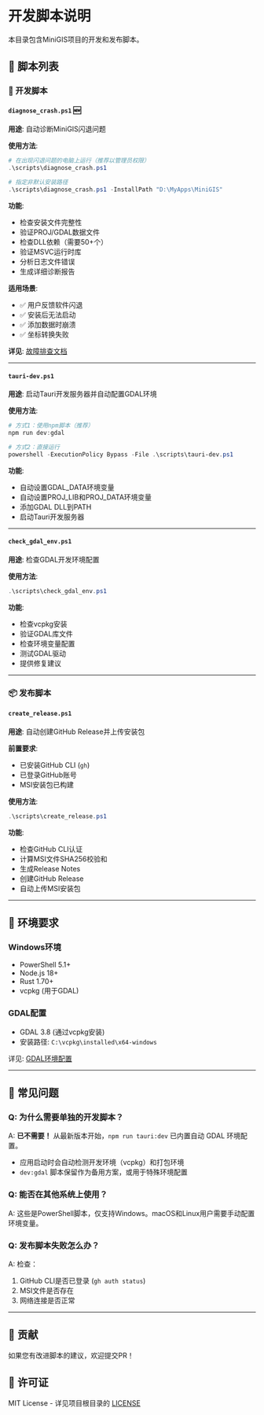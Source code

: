 # 开发脚本说明

本目录包含MiniGIS项目的开发和发布脚本。

## 📜 脚本列表

### 🚀 开发脚本

#### `diagnose_crash.ps1` 🆕
**用途**: 自动诊断MiniGIS闪退问题

**使用方法**:
```powershell
# 在出现闪退问题的电脑上运行（推荐以管理员权限）
.\scripts\diagnose_crash.ps1

# 指定非默认安装路径
.\scripts\diagnose_crash.ps1 -InstallPath "D:\MyApps\MiniGIS"
```

**功能**:
- 检查安装文件完整性
- 验证PROJ/GDAL数据文件
- 检查DLL依赖（需要50+个）
- 验证MSVC运行时库
- 分析日志文件错误
- 生成详细诊断报告

**适用场景**:
- ✅ 用户反馈软件闪退
- ✅ 安装后无法启动
- ✅ 添加数据时崩溃
- ✅ 坐标转换失败

**详见**: [故障排查文档](../docs/CRASH_TROUBLESHOOTING.md)

---

#### `tauri-dev.ps1`
**用途**: 启动Tauri开发服务器并自动配置GDAL环境

**使用方法**:
```powershell
# 方式1：使用npm脚本（推荐）
npm run dev:gdal

# 方式2：直接运行
powershell -ExecutionPolicy Bypass -File .\scripts\tauri-dev.ps1
```

**功能**:
- 自动设置GDAL_DATA环境变量
- 自动设置PROJ_LIB和PROJ_DATA环境变量
- 添加GDAL DLL到PATH
- 启动Tauri开发服务器

---

#### `check_gdal_env.ps1`
**用途**: 检查GDAL开发环境配置

**使用方法**:
```powershell
.\scripts\check_gdal_env.ps1
```

**功能**:
- 检查vcpkg安装
- 验证GDAL库文件
- 检查环境变量配置
- 测试GDAL驱动
- 提供修复建议

---

### 📦 发布脚本

#### `create_release.ps1`
**用途**: 自动创建GitHub Release并上传安装包

**前置要求**:
- 已安装GitHub CLI (`gh`)
- 已登录GitHub账号
- MSI安装包已构建

**使用方法**:
```powershell
.\scripts\create_release.ps1
```

**功能**:
- 检查GitHub CLI认证
- 计算MSI文件SHA256校验和
- 生成Release Notes
- 创建GitHub Release
- 自动上传MSI安装包

---

## 🔧 环境要求

### Windows环境
- PowerShell 5.1+
- Node.js 18+
- Rust 1.70+
- vcpkg (用于GDAL)

### GDAL配置
- GDAL 3.8 (通过vcpkg安装)
- 安装路径: `C:\vcpkg\installed\x64-windows`

详见: [GDAL环境配置](../docs/GDAL_SETUP.md)

---

## 📝 常见问题

### Q: 为什么需要单独的开发脚本？
A: **已不需要！** 从最新版本开始，`npm run tauri:dev` 已内置自动 GDAL 环境配置。
   - 应用启动时会自动检测开发环境（vcpkg）和打包环境
   - `dev:gdal` 脚本保留作为备用方案，或用于特殊环境配置

### Q: 能否在其他系统上使用？
A: 这些是PowerShell脚本，仅支持Windows。macOS和Linux用户需要手动配置环境变量。

### Q: 发布脚本失败怎么办？
A: 检查：
1. GitHub CLI是否已登录 (`gh auth status`)
2. MSI文件是否存在
3. 网络连接是否正常

---

## 🤝 贡献

如果您有改进脚本的建议，欢迎提交PR！

## 📄 许可证

MIT License - 详见项目根目录的 [LICENSE](../LICENSE)
